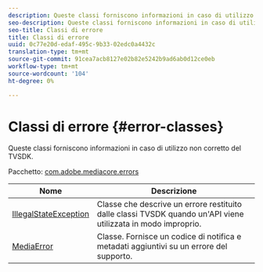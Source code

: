 ```yaml
---
description: Queste classi forniscono informazioni in caso di utilizzo non corretto del TVSDK.
seo-description: Queste classi forniscono informazioni in caso di utilizzo non corretto del TVSDK.
seo-title: Classi di errore
title: Classi di errore
uuid: 0c77e20d-edaf-495c-9b33-02edc0a4432c
translation-type: tm+mt
source-git-commit: 91cea7acb8127e02b82e5242b9ad6ab0d12ce0eb
workflow-type: tm+mt
source-wordcount: '104'
ht-degree: 0%

---
```



# Classi di errore {#error-classes}

Queste classi forniscono informazioni in caso di utilizzo non corretto del TVSDK.

Pacchetto: [com.adobe.mediacore.errors](https://help.adobe.com/en_US/primetime/api/psdk/asdoc-dhls_1.4/com/adobe/mediacore/errors/package-detail.html)

| Nome | Descrizione |
|---|---|
| [IllegalStateException](https://help.adobe.com/en_US/primetime/api/psdk/asdoc-dhls_1.4/com/adobe/mediacore/errors/IllegalStateException.html) | Classe che descrive un errore restituito dalle classi TVSDK quando un&#39;API viene utilizzata in modo improprio. |
| [MediaError](https://help.adobe.com/en_US/primetime/api/psdk/asdoc-dhls_1.4/com/adobe/mediacore/errors/MediaError.html) | Classe. Fornisce un codice di notifica e metadati aggiuntivi su un errore del supporto. |

